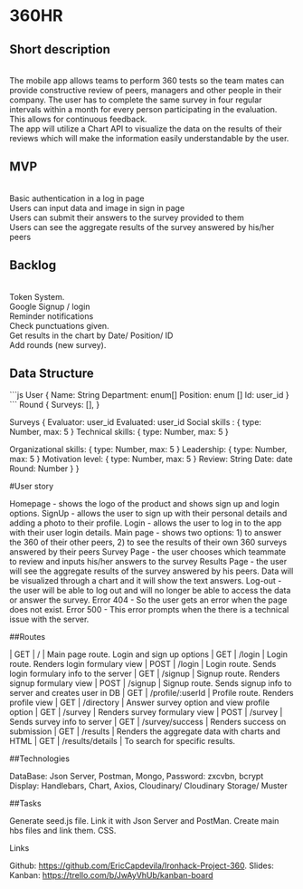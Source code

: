 <h1>360HR</h1>

<h2>Short description</h2>
</br>
The mobile app allows teams to perform 360 tests so the team mates can provide constructive review of peers, managers and other people in their company. The user has to complete the same survey in four regular intervals within a month for every person participating in the evaluation. This allows for continuous feedback.
</br>
The app will utilize a Chart API to visualize the data on the results of their reviews which will make the information easily understandable by the user.
</br>
<h2>MVP</h2>
</br>
Basic authentication in a log in page</br>
Users can input data and image in sign in page</br>
Users can submit their answers to the survey provided to them</br>
Users can see the aggregate results of the survey answered by his/her peers
</br>
<h2>Backlog</h2>
</br>
Token System.</br>
Google Signup / login</br>
Reminder notifications</br>
Check punctuations given.</br>
Get results in the chart by Date/ Position/ ID</br>
Add rounds (new survey).
</br>
<h2>Data Structure</h2>
```js
User { 
Name: String
Department: enum[]
Position: enum []
Id: user_id
         }
```
Round {
	Surveys: [],
	}

Surveys {
	Evaluator: user_id
Evaluated: user_id
Social skills : { type: Number, max: 5 }
Technical skills:  { type: Number, max: 5 }

Organizational skills: { type: Number, max: 5 }
Leadership: { type: Number, max: 5 }
Motivation level: { type: Number, max: 5 }
Review: String
Date: date
Round: Number
}
}

#User story

Homepage - shows the logo of the product and shows sign up and login options.
SignUp - allows the user to sign up with their personal details and adding a photo to their profile.
Login - allows the user to log in to the app with their user login details.
Main page - shows two options: 1) to answer the 360 of their other peers, 2) to see the results of their own 360 surveys answered by their peers
Survey Page - the user chooses which teammate to review and inputs his/her answers to the survey
Results Page - the user will see the aggregate results of the survey answered by his peers. Data will be visualized through a chart and it will show the text answers.
Log-out - the user will be able to log out and will no longer be able to access the data or answer the survey.
Error 404 - So the user gets an error when the page does not exist. 
Error 500 - This error prompts when the there is a technical issue with the server.

##Routes

| GET  | /     | Main page route. Login and sign up options
| GET  | /login | Login route. Renders login formulary view
| POST | /login | Login route. Sends login formulary info to the server
| GET | /signup | Signup route. Renders signup formulary view
| POST | /signup | Signup route. Sends signup info to server and creates user in DB
| GET | /profile/:userId | Profile route. Renders profile view
| GET | /directory | Answer survey option and view profile option
| GET | /survey | Renders survey formulary view
| POST | /survey | Sends survey info to server
| GET | /survey/success | Renders success on submission
| GET | /results | Renders the aggregate data with charts and HTML
| GET | /results/details | To search for specific results.

##Technologies

DataBase: Json Server, Postman, Mongo,
Password: zxcvbn, bcrypt
Display: Handlebars, Chart, Axios, Cloudinary/ Cloudinary Storage/ Muster

##Tasks

Generate seed.js file.
Link it with Json Server and PostMan.
Create main hbs files and link them.
CSS.


Links

Github: https://github.com/EricCapdevila/Ironhack-Project-360.
Slides:
Kanban: https://trello.com/b/JwAyVhUb/kanban-board




